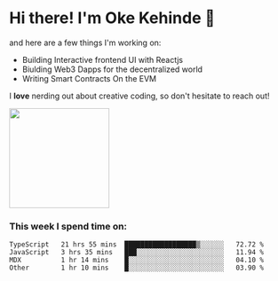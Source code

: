 # Hi there! I'm Oke Kehinde :cowboy_hat_face:

and here are a few things I'm working on:

- Building Interactive frontend UI with Reactjs
- Biulding Web3 Dapps for the decentralized world
- Writing Smart Contracts On the EVM

I **love** nerding out about creative coding, so don't hesitate to reach out!


<img height="180em" src="https://github-readme-stats.vercel.app/api?username=okeken&show_icons=true&hide_border=true&&count_private=true&include_all_commits=true" />

### This week I spend time on:

<!--START_SECTION:waka-->

```text
TypeScript   21 hrs 55 mins  ██████████████████▒░░░░░░   72.72 %
JavaScript   3 hrs 35 mins   ███░░░░░░░░░░░░░░░░░░░░░░   11.94 %
MDX          1 hr 14 mins    █░░░░░░░░░░░░░░░░░░░░░░░░   04.10 %
Other        1 hr 10 mins    █░░░░░░░░░░░░░░░░░░░░░░░░   03.90 %
```

<!--END_SECTION:waka-->
